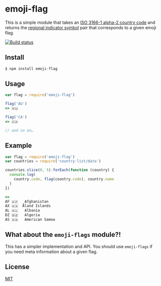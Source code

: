 # emoji-flag
This is a simple module that takes an [ISO 3166-1 alpha-2 country code](https://en.wikipedia.org/wiki/ISO_3166-1_alpha-2#Officially_assigned_code_elements) and returns the [regional indicator symbol](https://en.wikipedia.org/wiki/Regional_Indicator_Symbol) pair that corresponds to a given emoji flag.

[![Build status](https://travis-ci.org/michaelrhodes/emoji-flag.png?branch=master)](https://travis-ci.org/michaelrhodes/emoji-flag)

## Install
```sh
$ npm install emoji-flag
```

## Usage
```js
var flag = require('emoji-flag')

flag('AU')
=> 🇦🇺

flag('CA')
=> 🇨🇦

// and so on…
```

## Example
```js
var flag = require('emoji-flag')
var countries = require('country-list/data')

countries.slice(0, 5).forEach(function (country) {
  console.log(
    country.code, flag(country.code), country.name
  )
})

=>
AF 🇦🇫   Afghanistan
AX 🇦🇽  Åland Islands
AL 🇦🇱   Albania
DZ 🇩🇿   Algeria
AS 🇦🇸   American Samoa
```

## What about the `emoji-flags` module?!
This has a simpler implementation and API. You should use `emoji-flags` if you need meta information about a given flag.

## License
[MIT](http://opensource.org/licenses/MIT)
